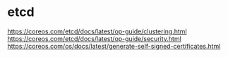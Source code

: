 # etcd
https://coreos.com/etcd/docs/latest/op-guide/clustering.html  
https://coreos.com/etcd/docs/latest/op-guide/security.html   
https://coreos.com/os/docs/latest/generate-self-signed-certificates.html  
